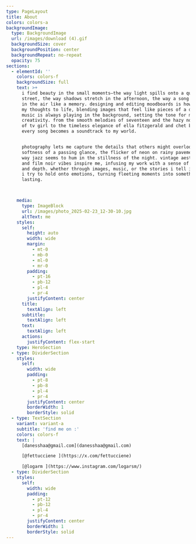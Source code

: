 ```yaml
---
type: PageLayout
title: About
colors: colors-a
backgroundImage:
  type: BackgroundImage
  url: /images/download (4).gif
  backgroundSize: cover
  backgroundPosition: center
  backgroundRepeat: no-repeat
  opacity: 75
sections:
  - elementId: ''
    colors: colors-f
    backgroundSize: full
    text: >+
      i find beauty in the small moments—the way light spills onto a quiet
      street, the way shadows stretch in the afternoon, the way a song lingers
      in the air like a memory. designing and editing moodboards is how i bring
      my thoughts to life, blending images that feel like pieces of a dream.
      music is always playing in the background, setting the tone for my
      creativity. from the smooth melodies of seventeen and the hazy nostalgia
      of tv girl to the timeless elegance of ella fitzgerald and chet baker,
      every song becomes a soundtrack to my world.


      photography lets me capture the details that others might overlook—the
      softness of a passing glance, the flicker of neon on rainy pavement, the
      way jazz seems to hum in the stillness of the night. vintage aesthetics
      and film noir vibes inspire me, infusing my work with a sense of nostalgia
      and depth. whether through images, music, or the stories i tell in my art,
      i try to hold onto emotions, turning fleeting moments into something
      lasting.



    media:
      type: ImageBlock
      url: /images/photo_2025-02-23_12-30-10.jpg
      altText: me
    styles:
      self:
        height: auto
        width: wide
        margin:
          - mt-0
          - mb-0
          - ml-0
          - mr-0
        padding:
          - pt-16
          - pb-12
          - pl-4
          - pr-4
        justifyContent: center
      title:
        textAlign: left
      subtitle:
        textAlign: left
      text:
        textAlign: left
      actions:
        justifyContent: flex-start
    type: HeroSection
  - type: DividerSection
    styles:
      self:
        width: wide
        padding:
          - pt-8
          - pb-8
          - pl-4
          - pr-4
        justifyContent: center
        borderWidth: 1
        borderStyle: solid
  - type: TextSection
    variant: variant-a
    subtitle: 'find me on :'
    colors: colors-f
    text: |
      [danesshaa@gmail.com](danesshaa@gmail.com)

      [@fettucciene ](https://x.com/fettucciene)

      [@logarm ](https://www.instagram.com/logarsm/)
  - type: DividerSection
    styles:
      self:
        width: wide
        padding:
          - pt-12
          - pb-12
          - pl-4
          - pr-4
        justifyContent: center
        borderWidth: 1
        borderStyle: solid
---
```

